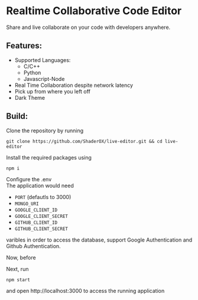 # Realtime Collaborative Code Editor

Share and live collaborate on your code with developers anywhere.

## Features:
* Supported Languages: 
    * C/C++ 
    * Python 
    * Javascript-Node
* Real Time Collaboration despite network latency
* Pick up from where you left off
* Dark Theme

## Build:
Clone the repository by running

``` 
git clone https://github.com/ShaderOX/live-editor.git && cd live-editor 
```

Install the required packages using
```
npm i
```

Configure the .env <br/>
The application would need
* ```PORT``` (defautls to 3000)  
* ```MONGO_URI``` 
* ```GOOGLE_CLIENT_ID```
* ```GOOGLE_CLIENT_SECRET```
* ```GITHUB_CLIENT_ID``` 
* ```GITHUB_CLIENT_SECRET``` 

varibles in order to access the database, support Google Authentication and Github Authentication.

Now, before 

Next, run 
```
npm start
```
and open http://localhost:3000 to access the running application



